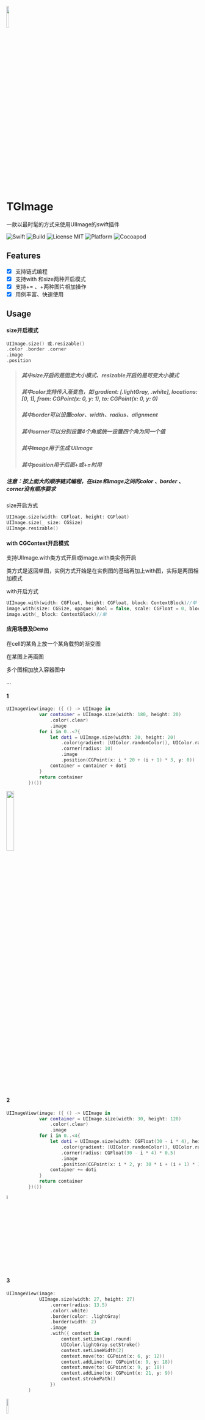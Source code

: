 <img src="https://github.com/targetcloud/TGImage/blob/master/snapShot/Banners.png" width = "12%" hight = "12%"/>

# TGImage

一款以最时髦的方式来使用UIImage的swift插件

![Swift](https://img.shields.io/badge/Swift-3.0-orange.svg)
![Build](https://img.shields.io/badge/build-passing-green.svg)
![License MIT](https://img.shields.io/badge/license-MIT-green.svg?style=flat)
![Platform](https://img.shields.io/cocoapods/p/Pastel.svg?style=flat)
![Cocoapod](https://img.shields.io/badge/pod-v0.0.2-blue.svg)


## Features
- [x] 支持链式编程
- [x] 支持with 和size两种开启模式
- [x] 支持+= 、+两种图片相加操作
- [x] 用例丰富、快速使用

## Usage

#### size开启模式

```swift
UIImage.size() 或.resizable()
.color .border .corner
.image
.position
```

> ##### 其中size开启的是固定大小模式、resizable开启的是可变大小模式
> ##### 其中color支持传入渐变色，如 gradient: [.lightGray, .white], locations: [0, 1], from: CGPoint(x: 0, y: 1), to: CGPoint(x: 0, y: 0)
> ##### 其中border可以设置color、width、radius、alignment
> ##### 其中corner可以分别设置4个角或统一设置四个角为同一个值
> ##### 其中image用于生成 UIImage
> ##### 其中position用于后面+或+=时用

##### 注意：按上面大的顺序链式编程，在size和image之间的color 、border 、corner没有顺序要求


size开启方式

```swift
UIImage.size(width: CGFloat, height: CGFloat)
UIImage.size(_ size: CGSize)
UIImage.resizable()
```

#### with CGContext开启模式

支持UIImage.with类方式开启或image.with类实例开启

类方式是返回单图，实例方式开始是在实例图的基础再加上with图，实际是两图相加模式


with开启方式

```swift
UIImage.with(width: CGFloat, height: CGFloat, block: ContextBlock)//单
image.with(size: CGSize, opaque: Bool = false, scale: CGFloat = 0, block: ContextBlock)//相加
image.with(_ block: ContextBlock)//单
```








#### 应用场景及Demo

在cell的某角上放一个某角载剪的渐变图

在某图上再画图

多个图相加放入容器图中

…

#### 1

```swift
UIImageView(image: ({ () -> UIImage in
            var container = UIImage.size(width: 180, height: 20)
                .color(.clear)
                .image
            for i in 0..<7{
                let doti = UIImage.size(width: 20, height: 20)
                    .color(gradient: [UIColor.randomColor(), UIColor.randomColor()], locations: [0, 1], from: CGPoint(x: 0, y: 0), to: CGPoint(x: 1, y: 1))
                    .corner(radius: 10)
                    .image
                    .position(CGPoint(x: i * 20 + (i + 1) * 3, y: 0))
                container = container + doti
            }
            return container
        })())
```

<img src="https://github.com/targetcloud/TGImage/blob/master/snapShot/1.png" width = "20%" hight = "20%"/>


#### 2

```swift
UIImageView(image: ({ () -> UIImage in
            var container = UIImage.size(width: 30, height: 120)
                .color(.clear)
                .image
            for i in 0..<4{
                let doti = UIImage.size(width: CGFloat(30 - i * 4), height: CGFloat(30 - i * 4))
                    .color(gradient: [UIColor.randomColor(), UIColor.randomColor()], locations: [0, 1], from: CGPoint(x: 0, y: 0), to: CGPoint(x: 1, y: 1))
                    .corner(radius: CGFloat(30 - i * 4) * 0.5)
                    .image
                    .position(CGPoint(x: i * 2, y: 30 * i + (i + 1) * 3))
                container += doti
            }
            return container
        })())
```

<img src="https://github.com/targetcloud/TGImage/blob/master/snapShot/2.png" width = "5%" hight = "5%"/>


#### 3

```swift
UIImageView(image:
            UIImage.size(width: 27, height: 27)
                .corner(radius: 13.5)
                .color(.white)
                .border(color: .lightGray)
                .border(width: 2)
                .image
                .with({ context in
                    context.setLineCap(.round)
                    UIColor.lightGray.setStroke()
                    context.setLineWidth(2)
                    context.move(to: CGPoint(x: 6, y: 12))
                    context.addLine(to: CGPoint(x: 9, y: 18))
                    context.move(to: CGPoint(x: 9, y: 18))
                    context.addLine(to: CGPoint(x: 21, y: 9))
                    context.strokePath()
                })
        )
```

<img src="https://github.com/targetcloud/TGImage/blob/master/snapShot/10.png" width = "10%" hight = "10%"/>


#### 4

```swift
UIImageView(image: UIImage.size(width: 100, height: 100)
            .color(gradient: [.green, .blue], locations: [0, 1], from: CGPoint(x: 0, y: 1), to: CGPoint(x: 0, y: 0))
            .border(gradient: [.red, .yellow], locations: [0, 1], from: CGPoint(x: 0, y: 0), to: CGPoint(x: 1, y: 0))
            .border(width: 5)
            .border(alignment: .outside)
            .corner(topLeft: 20)
            .corner(topRight: 50)
            .corner(bottomLeft: 50)
            .corner(bottomRight: 20)
            .image)
```

<img src="https://github.com/targetcloud/TGImage/blob/master/snapShot/4.png" width = "10%" hight = "10%"/>


#### 5

```swift
UIImageView(image: ({ () -> UIImage in
            let background = UIImage.size(width: 120, height: 120)
                .color(gradient: [.black, .white], locations: [0, 1], from: CGPoint(x: 0, y: 0), to: CGPoint(x: 0, y: 1))
                .corner(radius: 13.5)
                .image
            let circle = UIImage.size(width: 106, height: 106)
                .color(.white)
                .corner(radius: 50)
                .image
            let center = UIImage.size(width: 8, height: 8)
                .color(.black)
                .corner(radius: 3)
                .image
            let clock = background + circle + center
            return clock.with { context in
                context.setLineCap(.round)
                UIColor.black.setStroke()
                context.setLineWidth(2)
                context.move(to: CGPoint(x: clock.size.width / 2, y: clock.size.height / 2))
                context.addLine(to: CGPoint(x: clock.size.width / 2 - 5, y: 15))
                context.move(to: CGPoint(x: clock.size.width / 2, y: clock.size.height / 2))
                context.addLine(to: CGPoint(x: clock.size.width - 25, y: clock.size.height / 2 - 3))
                context.strokePath()
                UIColor.red.setStroke()
                context.setLineWidth(1)
                context.move(to: CGPoint(x: clock.size.width / 2 + 8, y: clock.size.height / 2 - 7))
                context.addLine(to: CGPoint(x: 26, y: clock.size.height / 2 + 35))
                context.strokePath()
                UIColor.red.setFill()
                let rect = CGRect(x: clock.size.width / 2 - 1, y: clock.size.height / 2 - 1, width: 3, height: 3)
                context.fillEllipse(in: rect)
            }
        })())
```

<img src="https://github.com/targetcloud/TGImage/blob/master/snapShot/5.png" width = "10%" hight = "10%"/>


#### 6

```swift
UIImageView(image:
            ({ () -> UIImage in
                let circle = UIImage.size(width: 8, height: 8)
                    .color(.white)
                    .corner(radius: 4)
                    .image
                    .position(CGPoint(x: 5, y: 5))
                return UIImage.size(width: UIScreen.main.bounds.width*0.5, height: 44)
                    .color(gradient: [.red, .white], locations: [0, 1], from: CGPoint(x: 0, y: 0), to: CGPoint(x: 1, y: 1))
                    .corner(bottomRight: 20)
                    .image + circle
            })())
```

<img src="https://github.com/targetcloud/TGImage/blob/master/snapShot/6.png" width = "10%" hight = "10%"/>


```swift
UIImageView(image:
            ({ () -> UIImage in
                let circle = UIImage.size(width: 8, height: 8)
                    .color(.white)
                    .corner(radius: 4)
                    .image
                    .position(CGPoint(x: UIScreen.main.bounds.width * 0.5 - 15, y: 5))
                return UIImage.size(width: UIScreen.main.bounds.width*0.5, height: 44)
                    .color(gradient: [.white, .lightGray], locations: [0, 1], from: CGPoint(x: 0, y: 0), to: CGPoint(x: 1, y: 1))
                    .corner(bottomLeft: 20)
                    .image + circle
            })())
```

<img src="https://github.com/targetcloud/TGImage/blob/master/snapShot/7.png" width = "10%" hight = "10%"/>


```swift
UIImageView(image:
            ({ () -> UIImage in
                return UIImage.size(width: UIScreen.main.bounds.width*0.5, height: 44)
                    .color(gradient: [.white, UIColor.randomColor().withAlphaComponent(0.5)], locations: [0, 1], from: CGPoint(x: 0, y: 0), to: CGPoint(x: 1, y: 1))
                    .corner(topLeft: 20)
                    .image
            })())
```

<img src="https://github.com/targetcloud/TGImage/blob/master/snapShot/8.png" width = "10%" hight = "10%"/>


```swift
UIImageView(image:
            ({ () -> UIImage in
                return UIImage.size(width: UIScreen.main.bounds.width*0.5, height: 22)
                    .color(gradient: [UIColor.randomColor(), .white], locations: [0, 1], from: CGPoint(x: 0, y: 0), to: CGPoint(x: 1, y: 1))
                    .corner(topLeft: 10)
                    .image
            })())
            
UIImageView(image:
            ({ () -> UIImage in
                return UIImage.size(width: UIScreen.main.bounds.width*0.5, height: 22)
                    .color(gradient: [.lightGray, .white], locations: [0, 1], from: CGPoint(x: 0, y: 0), to: CGPoint(x: 1, y: 1))
                    .corner(bottomLeft: 10)
                    .image
            })())
```

<img src="https://github.com/targetcloud/TGImage/blob/master/snapShot/9.png" width = "10%" hight = "10%"/>


#### 更多使用配置组合效果请download本项目或fork本项目查看

## Installation
- 下载并拖动TGImage.swift到你的工程中

- Cocoapods
```
pod 'TGImage'
```

## Reference
- http://blog.csdn.net/callzjy
- https://github.com/targetcloud/baisibudejie
- https://github.com/targetcloud/TGRefreshSwift <img src="https://github.com/targetcloud/TGRefreshSwift/blob/master/logo.png" width = "8%" hight = "8%"/>
- https://github.com/targetcloud/TGLabel <img src="https://github.com/targetcloud/TGLabel/blob/master/logo.png" width = "8%" hight = "8%"/>


如果你觉得赞，请Star
<img src="https://github.com/targetcloud/TGImage/blob/master/snapShot/logo.png" width = "12%" hight = "12%"/>
